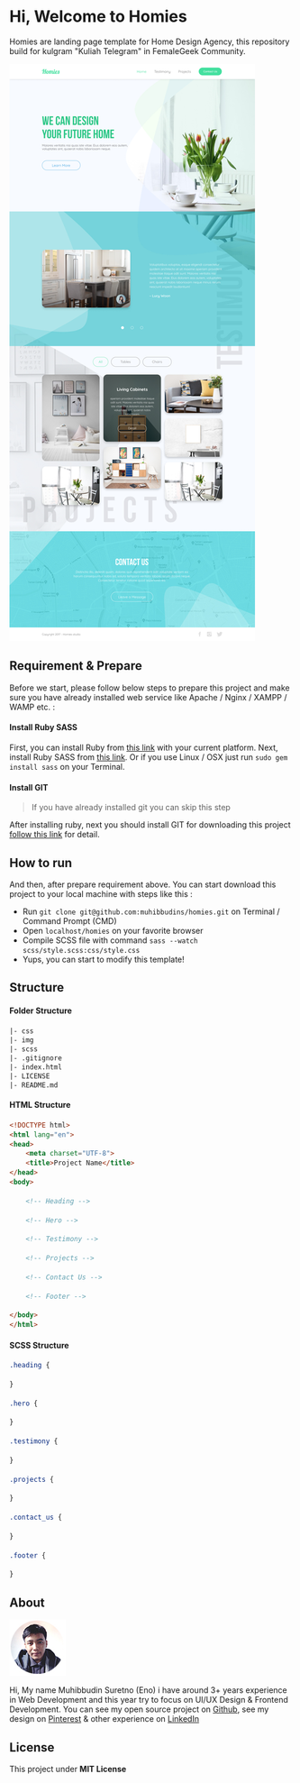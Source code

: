 # Hi, Welcome to Homies

Homies are landing page template for Home Design Agency, this repository build for kulgram "Kuliah Telegram" in FemaleGeek Community.

![Preview](/img/full.jpg)

## Requirement & Prepare

Before we start, please follow below steps to prepare this project and make sure you have already installed web service like Apache / Nginx / XAMPP / WAMP etc. :

#### Install Ruby SASS

First, you can install Ruby from [this link](https://www.ruby-lang.org/en/downloads/) with your current platform. Next, install Ruby SASS from [this link](http://sass-lang.com/install). Or if you use Linux / OSX just run `sudo gem install sass` on your Terminal.

#### Install GIT

> If you have already installed git you can skip this step

After installing ruby, next you should install GIT for downloading this project [follow this link](https://git-scm.com/book/en/v2/Getting-Started-Installing-Git) for detail.

## How to run

And then, after prepare requirement above. You can start download this project to your local machine with steps like this :

- Run `git clone git@github.com:muhibbudins/homies.git` on Terminal / Command Prompt (CMD)
- Open `localhost/homies` on your favorite browser
- Compile SCSS file with command `sass --watch scss/style.scss:css/style.css`
- Yups, you can start to modify this template!

## Structure

#### Folder Structure

```
|- css
|- img
|- scss
|- .gitignore
|- index.html
|- LICENSE
|- README.md
```

#### HTML Structure

```html
<!DOCTYPE html>
<html lang="en">
<head>
	<meta charset="UTF-8">
	<title>Project Name</title>
</head>
<body>
	
	<!-- Heading -->

	<!-- Hero -->

	<!-- Testimony -->

	<!-- Projects -->

	<!-- Contact Us -->

	<!-- Footer -->

</body>
</html>
```

#### SCSS Structure

```scss
.heading {
	
}

.hero {
	
}

.testimony {
	
}

.projects {
	
}

.contact_us {
	
}

.footer {
	
}
```

## About

![Muhibbudin Suretno](/img/photo.jpg)

Hi, My name Muhibbudin Suretno (Eno) i have around 3+ years experience in Web Development and this year try to focus on UI/UX Design & Frontend Development. You can see my open source project on [Github](https://github.com/muhibbudins), see my design on [Pinterest](https://id.pinterest.com/msuretno/portofolio-in-design/) & other experience on [LinkedIn](https://www.linkedin.com/in/muhibbudins/)

## License

This project under **MIT License**
